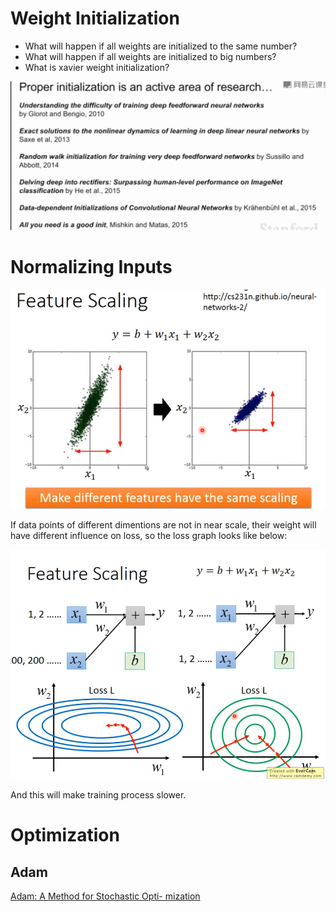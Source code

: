 # Weight Initialization



- What will happen if all weights are initialized to the same number?
- What will happen if all weights are initialized to big numbers?
- What is xavier weight initialization?

![image-20200803094902700](images/image-20200803094902700.png)



# Normalizing Inputs

![image-20200803110141987](images/image-20200803110141987.png)

If data points of different dimentions are not in near scale, their weight will have different influence on loss, so the loss graph looks like below:

![image-20200803110806147](images/image-20200803110806147.png)

And this will make training process slower.



# Optimization

## Adam

[Adam: A Method for Stochastic Opti- mization](http://arxiv.org/abs/1412.6980)